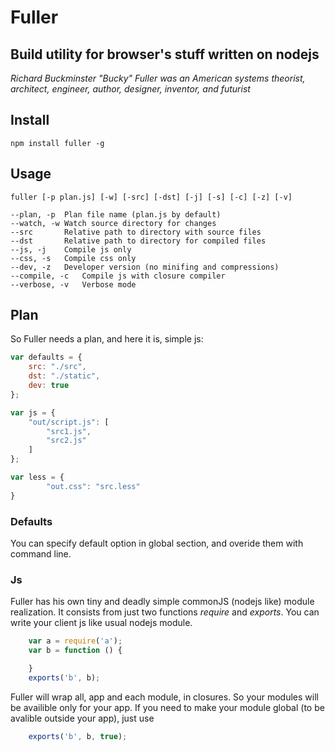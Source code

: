 # Fuller #
## Build utility for browser's stuff written on nodejs ##

_Richard Buckminster "Bucky" Fuller was an American systems theorist, architect, engineer, author, designer, inventor, and futurist_

## Install ##
    npm install fuller -g

## Usage ##
    fuller [-p plan.js] [-w] [-src] [-dst] [-j] [-s] [-c] [-z] [-v]

```
--plan, -p  Plan file name (plan.js by default)
--watch, -w Watch source directory for changes
--src       Relative path to directory with source files
--dst       Relative path to directory for compiled files
--js, -j    Compile js only
--css, -s   Compile css only
--dev, -z   Developer version (no minifing and compressions)
--compile, -c   Compile js with closure compiler
--verbose, -v   Verbose mode
```
## Plan ##
So Fuller needs a plan, and here it is, simple js:
```js
var defaults = {
    src: "./src",
    dst: "./static",
    dev: true
};

var js = {
    "out/script.js": [
        "src1.js",
        "src2.js"
    ]
};

var less = {
        "out.css": "src.less"
}
```
### Defaults ###
You can specify default option in global section, and overide them with command line.

### Js ###
Fuller has his own tiny and deadly simple commonJS (nodejs like) module realization. It consists from just two functions _require_ and _exports_. You can write your client js like usual nodejs module.

```js
    var a = require('a');
    var b = function () {

    }
    exports('b', b);
``` 

Fuller will wrap all, app and each module, in closures. So your modules will be availible only for your app. If you need to make your module global (to be avalible outside your app), just use 
```js
    exports('b', b, true);
```

